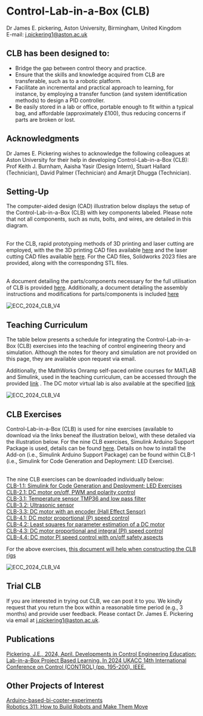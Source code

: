 # Control-Lab-in-a-Box (CLB)
Dr James E. pickering, Aston University, Birmingham, United Kingdom
<br />E-mail: j.pickering1@aston.ac.uk

## CLB has been designed to: 
* Bridge the gap between control theory and practice.
* Ensure that the skills and knowledge acquired from CLB are transferable, such as to a robotic platform.
* Facilitate an incremental and practical approach to learning, for instance, by employing a transfer function (and system identification methods) to design a PID controller.
* Be easily stored in a lab or office, portable enough to fit within a typical bag, and affordable (approximately £100), thus reducing concerns if parts are broken or lost.

## Acknowledgments
Dr James E. Pickering wishes to acknowledge the following colleagues at Aston University for their help in developing Control-Lab-in-a-Box (CLB): Prof Keith J. Burnham, Aaisha Yasir (Design Intern), Stuart Hallard (Technician), David Palmer (Technician) and Amarjit Dhugga (Technician).

## Setting-Up 
The computer-aided design (CAD) illustration below displays the setup of the Control-Lab-in-a-Box (CLB) with key components labeled. Please note that not all components, such as nuts, bolts, and wires, are detailed in this diagram.

<br />For the CLB, rapid prototyping methods of 3D printing and laser cutting are employed, with the the 3D printing CAD files available [here](https://github.com/DrJEPickering/Control-Lab-in-a-Box/blob/main/CAD_files_for_3D_printing.zip) and the laser cutting CAD files available [here](https://github.com/DrJEPickering/Control-Lab-in-a-Box/blob/main/CAD_files_to_be_laser_cut.zip). For the CAD files, Solidworks 2023 files are provided, along with the correspondng STL files.

<br />A document detailing the parts/components necessary for the full utilisation of CLB is provided [here](https://github.com/DrJEPickering/Control-Lab-in-a-Box/blob/main/CLB_component_details.pdf). Additionally, a document detailing the assembly instructions and modifications for parts/components is included [here](https://github.com/DrJEPickering/Control-Lab-in-a-Box/blob/main/Assembly_modifications_Instructions.pdf)
 
![ECC_2024_CLB_V4](https://github.com/DrJEPickering/Control-Lab-in-a-Box/assets/154066708/cce5519f-a3a0-474c-a365-a4bdae9124cc)

## Teaching Curriculum
The table below presents a schedule for integrating the Control-Lab-in-a-Box (CLB) exercises into the teaching of control engineering theory and simulation. Although the notes for theory and simulation are not provided on this page, they are available upon request via email.

Additionally, the MathWorks Onramp self-paced online courses for MATLAB and Simulink, used in the teaching curriculum, can be accessed through the provided [link](https://matlabacademy.mathworks.com/) . 
The DC motor virtual lab is also available at the specified [link](https://uk.mathworks.com/matlabcentral/fileexchange/100064-virtual-hardware-and-labs-for-controls)

![ECC_2024_CLB_V4](https://github.com/DrJEPickering/Control-Lab-in-a-Box/assets/154066708/59e8a68a-1f05-4fb0-99d4-7bc28d49dd86)

## CLB Exercises 
Control-Lab-in-a-Box (CLB) is used for nine exercises (available to download via the links beneaf the illustration below), with these detailed via the illustration below. For the nine CLB exercises, Simulink Arduino Support Package is used, details can be found [here](https://uk.mathworks.com/hardware-support/arduino.html?#simulink). Details on how to install the Add-on (i.e., Simulink Arduino Support Package) can be found within CLB-1 (i.e., Simulink for Code Generation and Deployment: LED Exercise).

<br /> The nine CLB exercises can be downloaded individually below:
<br />[CLB-1.1: Simulink for Code Generation and Deployment: LED Exercises]()
<br />[CLB-2.1: DC motor on/off, PWM and polarity control]()
<br />[CLB-3.1: Temperature sensor TMP36 and low pass filter]()
<br />[CLB-3.2: Ultrasonic sensor]()
<br />[CLB-3.3: DC motor with an encoder (Hall Effect Sensor)]()
<br />[CLB-4.1: DC motor proportional (P) speed control]()
<br />[CLB-4.2: Least squares for parameter estimation of a DC motor]()
<br />[CLB-4.3: DC motor proportional and integral (PI) speed control]()
<br />[CLB-4.4: DC motor PI speed control with on/off safety aspects]()

For the above exercises, [this document will help when constructing the CLB rigs](https://github.com/DrJEPickering/Control-Lab-in-a-Box/blob/main/compartment_part_details.pdf)




![ECC_2024_CLB_V4](https://github.com/DrJEPickering/Control-Lab-in-a-Box/assets/154066708/e3aca182-9093-4c64-993f-d81ff951592a)


## Trial CLB 
If you are interested in trying out CLB, we can post it to you. 
We kindly request that you return the box within a reasonable time period (e.g., 3 months) and provide user feedback. 
Please contact Dr. James E. Pickering via email at j.pickering1@aston.ac.uk.

## Publications 
[Pickering, J.E., 2024, April. Developments in Control Engineering Education: Lab-in-a-Box Project Based Learning. In 2024 UKACC 14th International Conference on Control (CONTROL) (pp. 195-200). IEEE.](https://ieeexplore.ieee.org/document/10531946)

## Other Projects of Interest
[Arduino-based-bi-copter-experiments](https://github.com/eenikov/Arduino-based-bi-copter-experiments/tree/main)\
[Robotics 311: How to Build Robots and Make Them Move](https://github.com/michiganrobotics/rob311)


